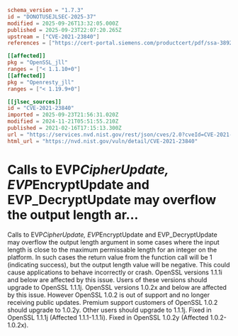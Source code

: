```toml
schema_version = "1.7.3"
id = "DONOTUSEJLSEC-2025-37"
modified = 2025-09-26T13:32:05.000Z
published = 2025-09-23T22:07:20.265Z
upstream = ["CVE-2021-23840"]
references = ["https://cert-portal.siemens.com/productcert/pdf/ssa-389290.pdf", "https://git.openssl.org/gitweb/?p=openssl.git%3Ba=commitdiff%3Bh=6a51b9e1d0cf0bf8515f7201b68fb0a3482b3dc1", "https://git.openssl.org/gitweb/?p=openssl.git%3Ba=commitdiff%3Bh=9b1129239f3ebb1d1c98ce9ed41d5c9476c47cb2", "https://kb.pulsesecure.net/articles/Pulse_Security_Advisories/SA44846", "https://kc.mcafee.com/corporate/index?page=content&id=SB10366", "https://lists.apache.org/thread.html/r58af02e294bd07f487e2c64ffc0a29b837db5600e33b6e698b9d696b%40%3Cissues.bookkeeper.apache.org%3E", "https://lists.apache.org/thread.html/rf4c02775860db415b4955778a131c2795223f61cb8c6a450893651e4%40%3Cissues.bookkeeper.apache.org%3E", "https://security.gentoo.org/glsa/202103-03", "https://security.netapp.com/advisory/ntap-20210219-0009/", "https://security.netapp.com/advisory/ntap-20240621-0006/", "https://www.debian.org/security/2021/dsa-4855", "https://www.openssl.org/news/secadv/20210216.txt", "https://www.oracle.com//security-alerts/cpujul2021.html", "https://www.oracle.com/security-alerts/cpuApr2021.html", "https://www.oracle.com/security-alerts/cpuapr2022.html", "https://www.oracle.com/security-alerts/cpujan2022.html", "https://www.oracle.com/security-alerts/cpuoct2021.html", "https://www.tenable.com/security/tns-2021-03", "https://www.tenable.com/security/tns-2021-09", "https://www.tenable.com/security/tns-2021-10", "https://cert-portal.siemens.com/productcert/pdf/ssa-389290.pdf", "https://git.openssl.org/gitweb/?p=openssl.git%3Ba=commitdiff%3Bh=6a51b9e1d0cf0bf8515f7201b68fb0a3482b3dc1", "https://git.openssl.org/gitweb/?p=openssl.git%3Ba=commitdiff%3Bh=9b1129239f3ebb1d1c98ce9ed41d5c9476c47cb2", "https://kb.pulsesecure.net/articles/Pulse_Security_Advisories/SA44846", "https://kc.mcafee.com/corporate/index?page=content&id=SB10366", "https://lists.apache.org/thread.html/r58af02e294bd07f487e2c64ffc0a29b837db5600e33b6e698b9d696b%40%3Cissues.bookkeeper.apache.org%3E", "https://lists.apache.org/thread.html/rf4c02775860db415b4955778a131c2795223f61cb8c6a450893651e4%40%3Cissues.bookkeeper.apache.org%3E", "https://security.gentoo.org/glsa/202103-03", "https://security.netapp.com/advisory/ntap-20210219-0009/", "https://security.netapp.com/advisory/ntap-20240621-0006/", "https://www.debian.org/security/2021/dsa-4855", "https://www.openssl.org/news/secadv/20210216.txt", "https://www.oracle.com//security-alerts/cpujul2021.html", "https://www.oracle.com/security-alerts/cpuApr2021.html", "https://www.oracle.com/security-alerts/cpuapr2022.html", "https://www.oracle.com/security-alerts/cpujan2022.html", "https://www.oracle.com/security-alerts/cpuoct2021.html", "https://www.tenable.com/security/tns-2021-03", "https://www.tenable.com/security/tns-2021-09", "https://www.tenable.com/security/tns-2021-10"]

[[affected]]
pkg = "OpenSSL_jll"
ranges = ["< 1.1.10+0"]
[[affected]]
pkg = "Openresty_jll"
ranges = ["< 1.19.9+0"]

[[jlsec_sources]]
id = "CVE-2021-23840"
imported = 2025-09-23T21:56:31.020Z
modified = 2024-11-21T05:51:55.210Z
published = 2021-02-16T17:15:13.300Z
url = "https://services.nvd.nist.gov/rest/json/cves/2.0?cveId=CVE-2021-23840"
html_url = "https://nvd.nist.gov/vuln/detail/CVE-2021-23840"
```

# Calls to EVP*CipherUpdate, EVP*EncryptUpdate and EVP_DecryptUpdate may overflow the output length ar...

Calls to EVP*CipherUpdate, EVP*EncryptUpdate and EVP_DecryptUpdate may overflow the output length argument in some cases where the input length is close to the maximum permissable length for an integer on the platform. In such cases the return value from the function call will be 1 (indicating success), but the output length value will be negative. This could cause applications to behave incorrectly or crash. OpenSSL versions 1.1.1i and below are affected by this issue. Users of these versions should upgrade to OpenSSL 1.1.1j. OpenSSL versions 1.0.2x and below are affected by this issue. However OpenSSL 1.0.2 is out of support and no longer receiving public updates. Premium support customers of OpenSSL 1.0.2 should upgrade to 1.0.2y. Other users should upgrade to 1.1.1j. Fixed in OpenSSL 1.1.1j (Affected 1.1.1-1.1.1i). Fixed in OpenSSL 1.0.2y (Affected 1.0.2-1.0.2x).

